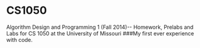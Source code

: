 # CS1050
Algorithm Design and Programming 1 (Fall 2014)--
Homework, Prelabs and Labs for CS 1050 at the University of Missouri
###My first ever experience with code.
